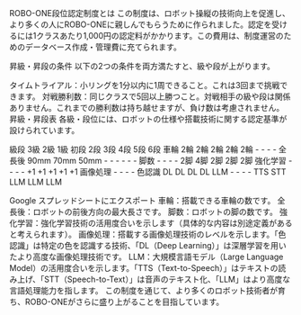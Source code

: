 ROBO-ONE段位認定制度とは
この制度は、ロボット操縦の技術向上を促進し、より多くの人にROBO-ONEに親しんでもらうために作られました。認定を受けるには1クラスあたり1,000円の認定料がかかります。この費用は、制度運営のためのデータベース作成・管理費に充てられます。

昇級・昇段の条件
以下の2つの条件を両方満たすと、級や段が上がります。

タイムトライアル：小リングを1分以内に1周できること。これは3回まで挑戦できます。
対戦勝利数：同じクラスで5回以上勝つこと。対戦相手の級や段は関係ありません。これまでの勝利数は持ち越せますが、負け数は考慮されません。
昇級・昇段表
各級・段位には、ロボットの仕様や搭載技術に関する認定基準が設けられています。

級段	3級	2級	1級	初段	2段	3段	4段	5段	6段
車輪	2輪	2輪	2輪	2輪	2輪	-	-	-	-
全長後	90mm	70mm	50mm	-	-	-	-	-	-
脚数	-	-	-	-	2脚	4脚	2脚	2脚	2脚
強化学習	-	-	-	-	+1	+1	+1	+1	+1
画像処理	-	-	-	-	色認識	DL	DL	DL	DL
LLM	-	-	-	-	TTS	STT	LLM	LLM	LLM

Google スプレッドシートにエクスポート
車輪：搭載できる車輪の数です。
全長後：ロボットの前後方向の最大長さです。
脚数：ロボットの脚の数です。
強化学習：強化学習技術の活用度合いを示します（具体的な内容は別途定義があると考えられます）。
画像処理：搭載する画像処理技術のレベルを示します。「色認識」は特定の色を認識する技術、「DL（Deep Learning）」は深層学習を用いたより高度な画像処理技術です。
LLM：大規模言語モデル（Large Language Model）の活用度合いを示します。「TTS（Text-to-Speech）」はテキストの読み上げ、「STT（Speech-to-Text）」は音声のテキスト化、「LLM」はより高度な言語処理能力を指します。
この制度を通じて、より多くのロボット技術者が育ち、ROBO-ONEがさらに盛り上がることを目指しています。
